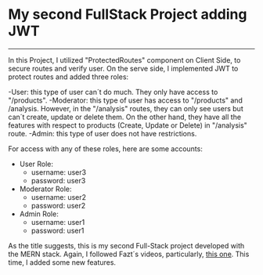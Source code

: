 # My second FullStack Project adding JWT

---

In this Project, I utilized "ProtectedRoutes" component on Client Side, to secure routes and verify user. On the serve side, I implemented JWT to protect routes and added three roles:

-User: this type of user can´t do much. They only have access to "/products".
-Moderator: this type of user has access to "/products" and /analysis. However, in the "/analysis" routes, they can only see users but can´t create, update or delete them. On the other hand, they have all the features with respect to products (Create, Update or Delete) in "/analysis" route.
-Admin: this type of user does not have restrictions.

For access with any of these roles, here are some accounts:

- User Role:
  - username: user3
  - password: user3
- Moderator Role:
  - username: user2
  - password: user2
- Admin Role:
  - username: user1
  - password: user1

As the title suggests, this is my second Full-Stack project developed with the MERN stack. Again, I followed Fazt´s videos, particularly, [this one](https://www.youtube.com/watch?v=lV7mxivGX_I&t=1954s). This time, I added some new features.
